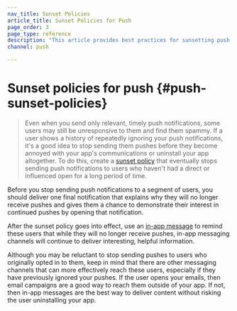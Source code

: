 ```yaml
---
nav_title: Sunset Policies
article_title: Sunset Policies for Push
page_order: 3
page_type: reference
description: "This article provides best practices for sunsetting push notifications to a segment of users."
channel: push

---
```


# Sunset policies for push {#push-sunset-policies}

> Even when you send only relevant, timely push notifications, some users may still be unresponsive to them and find them spammy. If a user shows a history of repeatedly ignoring your push notifications, it's a good idea to stop sending them pushes before they become annoyed with your app's communications or uninstall your app altogether. To do this, create a [sunset policy][1] that eventually stops sending push notifications to users who haven't had a direct or influenced open for a long period of time. 

Before you stop sending push notifications to a segment of users, you should deliver one final notification that explains why they will no longer receive pushes and gives them a chance to demonstrate their interest in continued pushes by opening that notification. 

After the sunset policy goes into effect, use an [in-app message][2] to remind these users that while they will no longer receive pushes, in-app messaging channels will continue to deliver interesting, helpful information.

Although you may be reluctant to stop sending pushes to users who originally opted in to them, keep in mind that there are other messaging channels that can more effectively reach these users, especially if they have previously ignored your pushes. If the user opens your emails, then email campaigns are a good way to reach them outside of your app. If not, then in-app messages are the best way to deliver content without risking the user uninstalling your app.

[1]: {{site.baseurl}}/user_guide/message_building_by_channel/email/best_practices/sunset_policies/
[2]: {{site.baseurl}}/user_guide/message_building_by_channel/in-app_messages/about/
[3]: {{site.baseurl}}/user_guide/engagement_tools/news_feed/creating_a_news_feed_item/
